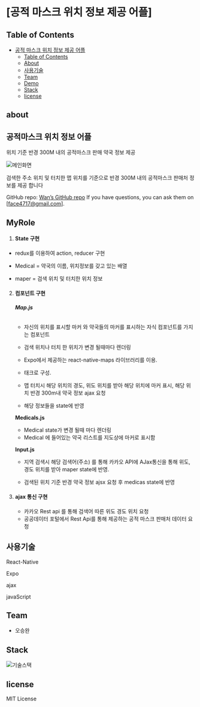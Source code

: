 # [공적 마스크 위치 정보 제공 어플]


## Table of Contents

- [공적 마스크 위치 정보 제공 어플](#%ec%8b%9d%eb%8b%b9-%eb%a6%ac%eb%b7%b0-sns)
  - [Table of Contents](#table-of-contents)
  - [About](#about)
  - [사용기술](#%ec%82%ac%ec%9a%a9%ea%b8%b0%ec%88%a0)
  - [Team](#team)
  - [Demo](#demo)
  - [Stack](#stack)
  - [license](#license)

## **about**

## 공적마스크 위치 정보 어플

위치 기준 반경 300M 내의 공적마스크 판매 약국 정보 제공

![메인화면](https://user-images.githubusercontent.com/56620330/78454314-428d7d00-76d2-11ea-9c6f-e48bed16baf9.jpg)


검색한 주소 위치 및 터치한 맵 위치를 기준으로 반경 300M 내의 공적마스크 판매처 정보를 제공 합니다

GitHub repo: [Wan’s GitHub repo][jekyll-ghhh] If you have questions, you can ask them on 
[face4717@gmail.com].

## **MyRole**



1. #### State 구현

- redux를 이용하여 action, reducer 구현

- Medical = 약국의 이름, 위치정보를 갖고 있는 배열
- maper = 검색 위치 및 터치한 위치 정보



2. #### 컴포넌트 구현

   ###### **Map.js**

   - 자신의 위치를 표시할 마커 와 약국들의 마커를 표시하는 자식 컴포넌트를 가지는 컴포넌트

   - 검색 위치나 터치 한 위치가 변경 될때마다 렌더링

   - Expo에서 제공하는 react-native-maps 라이브러리를 이용.

   - <MapView> 태크로 구성.

   - 맵 터치시 해당 위치의 경도, 위도 위치를 받아 해당 위치에 마커 표시, 해당 위치 반경 300m내 약국 정보 ajax 요청

   - 해당 정보들을 state에 반영

     

   **Medicals.js**

   - Medical state가 변경 될때 마다 렌더링
   - Medical 에 들어있는 약국 리스트를 지도상에 마커로 표시함

   **Input.js**

   - 지역 검색시 해당 검색어(주소) 를 통해 카카오 API에 AJax통신을 통해 위도,경도 위치를 받아 maper state에 반영.

   - 검색된 위치 기준 반경 약국 정보 ajsx 요청 후 medicas state에 반영

     

3. #### ajax 통신 구현

   - 카카오 Rest api 를 통해 검색어 따른 위도 경도 위치 요청
   - 공공데이터 포털에서 Rest Api를 통해 제공하는 공적 마스크 판매처 데이터 요청



## 사용기술

React-Native

Expo

ajax

javaScript



## Team

- 오승완

  

## Stack

![기술스택](https://user-images.githubusercontent.com/56620330/78424038-c1b88c00-76a5-11ea-8896-fd2c138b0782.png)

## license

MIT License


[jekyll-ghhh]:   https://github.com/OhSeungWan/corona_virus

